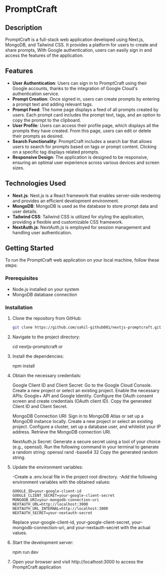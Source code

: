 # PromptCraft

## Description

PromptCraft is a full-stack web application developed using Next.js, MongoDB, and Tailwind CSS. It provides a platform for users to create and share prompts, With Google authentication, users can easily sign in and access the features of the application.

## Features

- **User Authentication**: Users can sign in to PromptCraft using their Google accounts, thanks to the integration of Google Cloud's authentication service.
- **Prompt Creation**: Once signed in, users can create prompts by entering a prompt text and adding relevant tags.
- **Prompt Feed**: The home page displays a feed of all prompts created by users. Each prompt card includes the prompt text, tags, and an option to copy the prompt to the clipboard.
- **User Profile**: Users can access their profile page, which displays all the prompts they have created. From this page, users can edit or delete their prompts as desired.
- **Search Functionality**: PromptCraft includes a search bar that allows users to search for prompts based on tags or prompt content. Clicking on a specific tag displays related prompts.
- **Responsive Design**: The application is designed to be responsive, ensuring an optimal user experience across various devices and screen sizes.

## Technologies Used

- **Next.js**: Next.js is a React framework that enables server-side rendering and provides an efficient development environment.
- **MongoDB**: MongoDB is used as the database to store prompt data and user details.
- **Tailwind CSS**: Tailwind CSS is utilized for styling the application, providing a flexible and customizable CSS framework.
- **NextAuth.js**: NextAuth.js is employed for session management and handling user authentication.

## Getting Started

To run the PromptCraft web application on your local machine, follow these steps:

### Prerequisites

- Node.js installed on your system
- MongoDB database connection

### Installation

1.  Clone the repository from GitHub:

    ```bash
    git clone https://github.com/sahil-github001/nextjs-promptcraft.git

    ```

2.  Navigate to the project directory:

    cd nextjs-promptcraft or <project name>

3.  Install the dependencies:

    npm install

4.  Obtain the necessary credentials:

    Google Client ID and Client Secret:
    Go to the Google Cloud Console.
    Create a new project or select an existing project.
    Enable the necessary APIs: Google+ API and Google Identity.
    Configure the OAuth consent screen and create credentials (OAuth client ID).
    Copy the generated Client ID and Client Secret.

    MongoDB Connection URI:
    Sign in to MongoDB Atlas or set up a MongoDB instance locally.
    Create a new project or select an existing project.
    Configure a cluster, set up a database user, and whitelist your IP address.
    Retrieve the MongoDB connection URI.

    NextAuth.js Secret:
    Generate a secure secret using a tool of your choice (e.g., openssl).
    Run the following command in your terminal to generate a random string:
    openssl rand -base64 32
    Copy the generated random string.

5.  Update the environment variables:

    -Create a .env.local file in the project root directory.
    -Add the following environment variables with the obtained values:

        GOOGLE_ID=your-google-client-id
        GOOGLE_CLIENT_SECRET=your-google-client-secret
        MONGODB_URI=your-mongodb-connection-uri
        NEXTAUTH_URL=http://localhost:3000
        NEXTAUTH_URL_INTERNAL=http://localhost:3000
        NEXTAUTH_SECRET=your-nextauth-secret

    Replace your-google-client-id, your-google-client-secret, your-mongodb-connection-uri, and your-nextauth-secret with the actual values.

6.  Start the development server:

    npm run dev

7.  Open your browser and visit http://localhost:3000 to access the PromptCraft application
